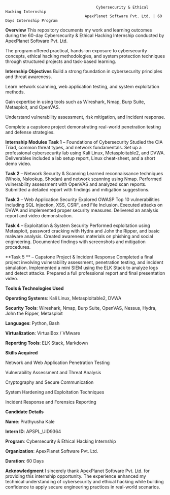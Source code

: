                                             Cybersecurity & Ethical Hacking Internship
                                       ApexPlanet Software Pvt. Ltd. | 60 Days Internship Program  

**Overview**
This repository documents my work and learning outcomes during the 60-day Cybersecurity & Ethical Hacking Internship conducted by ApexPlanet Software Pvt. Ltd.

The program offered practical, hands-on exposure to cybersecurity concepts, ethical hacking methodologies, and system protection techniques through structured projects and task-based learning.

**Internship Objectives**
Build a strong foundation in cybersecurity principles and threat awareness.

Learn network scanning, web application testing, and system exploitation methods.

Gain expertise in using tools such as Wireshark, Nmap, Burp Suite, Metasploit, and OpenVAS.

Understand vulnerability assessment, risk mitigation, and incident response.

Complete a capstone project demonstrating real-world penetration testing and defense strategies.

**Internship Modules**
**Task 1** – Foundations of Cybersecurity
Studied the CIA Triad, common threat types, and network fundamentals.
Set up a professional cybersecurity lab using Kali Linux, Metasploitable2, and DVWA.
Deliverables included a lab setup report, Linux cheat-sheet, and a short demo video.

**Task 2** – Network Security & Scanning
Learned reconnaissance techniques (Whois, Nslookup, Shodan) and network scanning using Nmap.
Performed vulnerability assessment with OpenVAS and analyzed scan reports.
Submitted a detailed report with findings and mitigation suggestions.

**Task 3** – Web Application Security
Explored OWASP Top 10 vulnerabilities including SQL Injection, XSS, CSRF, and File Inclusion.
Executed attacks on DVWA and implemented proper security measures.
Delivered an analysis report and video demonstration.

**Task 4** – Exploitation & System Security
Performed exploitation using Metasploit, password cracking with Hydra and John the Ripper, and basic malware analysis.
Created awareness materials on phishing and social engineering.
Documented findings with screenshots and mitigation procedures.

**Task 5 ** – Capstone Project & Incident Response
Completed a final project involving vulnerability assessment, penetration testing, and incident simulation.
Implemented a mini SIEM using the ELK Stack to analyze logs and detect attacks.
Prepared a full professional report and final presentation video.

**Tools & Technologies Used**

**Operating Systems**: Kali Linux, Metasploitable2, DVWA

**Security Tools**: Wireshark, Nmap, Burp Suite, OpenVAS, Nessus, Hydra, John the Ripper, Metasploit

**Languages**: Python, Bash

**Virtualization**: VirtualBox / VMware

**Reporting Tools**: ELK Stack, Markdown

**Skills Acquired**

Network and Web Application Penetration Testing

Vulnerability Assessment and Threat Analysis

Cryptography and Secure Communication

System Hardening and Exploitation Techniques

Incident Response and Forensics Reporting

**Candidate Details**

**Name**: Prathyusha Kale

**Intern ID**: APSPL_UID9364

**Program**: Cybersecurity & Ethical Hacking Internship

**Organization**: ApexPlanet Software Pvt. Ltd.

**Duration**: 60 Days

**Acknowledgment**
I sincerely thank ApexPlanet Software Pvt. Ltd. for providing this internship opportunity.
The experience enhanced my technical understanding of cybersecurity and ethical hacking while building confidence to apply secure engineering practices in real-world scenarios.
